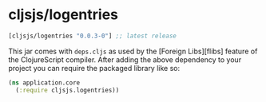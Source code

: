 # cljsjs/logentries

[](dependency)
```clojure
[cljsjs/logentries "0.0.3-0"] ;; latest release
```

This jar comes with `deps.cljs` as used by the [Foreign Libs][flibs] feature
of the ClojureScript compiler. After adding the above dependency to your project
you can require the packaged library like so:

```clojure
(ns application.core
  (:require cljsjs.logentries))
```
